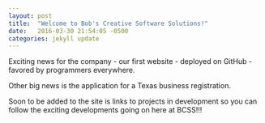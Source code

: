 ```yaml
---
layout: post
title:  "Welcome to Bob's Creative Software Solutions!"
date:   2016-03-30 21:54:05 -0500
categories: jekyll update
---
```

Exciting news for the company - our first website - deployed on GitHub - favored by programmers everywhere.

Other big news is the application for a Texas business registration.

Soon to be added to the site is links to projects in development so you can follow the exciting developments going on here at BCSS!!!
